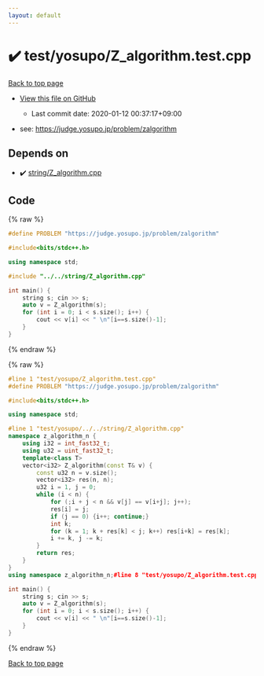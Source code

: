 ```yaml
---
layout: default
---
```


<!-- mathjax config similar to math.stackexchange -->
<script type="text/javascript" async
  src="https://cdnjs.cloudflare.com/ajax/libs/mathjax/2.7.5/MathJax.js?config=TeX-MML-AM_CHTML">
</script>
<script type="text/x-mathjax-config">
  MathJax.Hub.Config({
    TeX: { equationNumbers: { autoNumber: "AMS" }},
    tex2jax: {
      inlineMath: [ ['$','$'] ],
      processEscapes: true
    },
    "HTML-CSS": { matchFontHeight: false },
    displayAlign: "left",
    displayIndent: "2em"
  });
</script>

<script type="text/javascript" src="https://cdnjs.cloudflare.com/ajax/libs/jquery/3.4.1/jquery.min.js"></script>
<script src="https://cdn.jsdelivr.net/npm/jquery-balloon-js@1.1.2/jquery.balloon.min.js" integrity="sha256-ZEYs9VrgAeNuPvs15E39OsyOJaIkXEEt10fzxJ20+2I=" crossorigin="anonymous"></script>
<script type="text/javascript" src="../../../assets/js/copy-button.js"></script>
<link rel="stylesheet" href="../../../assets/css/copy-button.css" />


# :heavy_check_mark: test/yosupo/Z_algorithm.test.cpp

<a href="../../../index.html">Back to top page</a>

* <a href="{{ site.github.repository_url }}/blob/master/test/yosupo/Z_algorithm.test.cpp">View this file on GitHub</a>
    - Last commit date: 2020-01-12 00:37:17+09:00


* see: <a href="https://judge.yosupo.jp/problem/zalgorithm">https://judge.yosupo.jp/problem/zalgorithm</a>


## Depends on

* :heavy_check_mark: <a href="../../../library/string/Z_algorithm.cpp.html">string/Z_algorithm.cpp</a>


## Code

<a id="unbundled"></a>
{% raw %}
```cpp
#define PROBLEM "https://judge.yosupo.jp/problem/zalgorithm"

#include<bits/stdc++.h>

using namespace std;

#include "../../string/Z_algorithm.cpp"

int main() {
	string s; cin >> s;
	auto v = Z_algorithm(s);
	for (int i = 0; i < s.size(); i++) {
		cout << v[i] << " \n"[i==s.size()-1];
	}
}
```
{% endraw %}

<a id="bundled"></a>
{% raw %}
```cpp
#line 1 "test/yosupo/Z_algorithm.test.cpp"
#define PROBLEM "https://judge.yosupo.jp/problem/zalgorithm"

#include<bits/stdc++.h>

using namespace std;

#line 1 "test/yosupo/../../string/Z_algorithm.cpp"
namespace z_algorithm_n {
	using i32 = int_fast32_t;
	using u32 = uint_fast32_t;
	template<class T>
	vector<i32> Z_algorithm(const T& v) {
		const u32 n = v.size();
		vector<i32> res(n, n);
		u32 i = 1, j = 0;
		while (i < n) {
			for (;i + j < n && v[j] == v[i+j]; j++);
			res[i] = j;
			if (j == 0) {i++; continue;}
			int k;
			for (k = 1; k + res[k] < j; k++) res[i+k] = res[k];
			i += k, j -= k;
		}
		return res;
	}
} 
using namespace z_algorithm_n;#line 8 "test/yosupo/Z_algorithm.test.cpp"

int main() {
	string s; cin >> s;
	auto v = Z_algorithm(s);
	for (int i = 0; i < s.size(); i++) {
		cout << v[i] << " \n"[i==s.size()-1];
	}
}
```
{% endraw %}

<a href="../../../index.html">Back to top page</a>

